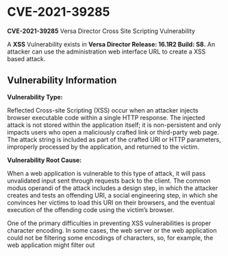 # CVE-2021-39285

**CVE-2021-39285** Versa Director Cross Site Scripting Vulnerability

A **XSS** Vulnerability exists in **Versa Director Release: 16.1R2 Build: S8.** An attacker can use the administration web interface URL to create a XSS based attack. 

## Vulnerability Information

**Vulnerability Type:**

Reflected Cross-site Scripting (XSS) occur when an attacker injects browser executable code within a single HTTP response. The injected attack is not stored within the application itself; it is non-persistent and only impacts users who open a maliciously crafted link or third-party web page. The attack string is included as part of the crafted URI or HTTP parameters, improperly processed by the application, and returned to the victim.

**Vulnerability Root Cause:** 

When a web application is vulnerable to this type of attack, it will pass unvalidated input sent through requests back to the client. The common modus operandi of the attack includes a design step, in which the attacker creates and tests an offending URI, a social engineering step, in which she convinces her victims to load this URI on their browsers, and the eventual execution of the offending code using the victim’s browser.

One of the primary difficulties in preventing XSS vulnerabilities is proper character encoding. In some cases, the web server or the web application could not be filtering some encodings of characters, so, for example, the web application might filter out <script>, but might not filter %3cscript%3e which simply includes another encoding of tags.
  
**Vulnerability Impact:** 
  
Commonly the attacker’s code is written in the JavaScript language, but other scripting languages are also used, e.g., ActionScript and VBScript. Attackers typically leverage these vulnerabilities to *install key loggers, steal victim cookies, perform clipboard theft, and change the content of the page* (e.g., download links).



  


